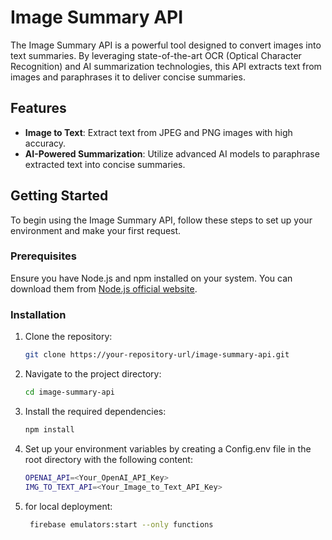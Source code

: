 # Image Summary API

The Image Summary API is a powerful tool designed to convert images into text summaries. By leveraging state-of-the-art OCR (Optical Character Recognition) and AI summarization technologies, this API extracts text from images and paraphrases it to deliver concise summaries.

## Features

- **Image to Text**: Extract text from JPEG and PNG images with high accuracy.
- **AI-Powered Summarization**: Utilize advanced AI models to paraphrase extracted text into concise summaries.

## Getting Started

To begin using the Image Summary API, follow these steps to set up your environment and make your first request.

### Prerequisites

Ensure you have Node.js and npm installed on your system. You can download them from [Node.js official website](https://nodejs.org/).

### Installation

1. Clone the repository:
   ```bash
   git clone https://your-repository-url/image-summary-api.git

2. Navigate to the project directory:
   ```bash
   cd image-summary-api

3. Install the required dependencies:
   ```bash
   npm install

4. Set up your environment variables by creating a Config.env file in the root directory with the following content:
   ```bash
   OPENAI_API=<Your_OpenAI_API_Key>
   IMG_TO_TEXT_API=<Your_Image_to_Text_API_Key>

5. for local deployment:
   ```bash
    firebase emulators:start --only functions
